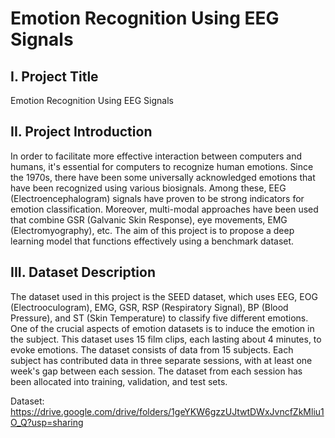 # Emotion Recognition Using EEG Signals
## I. Project Title
Emotion Recognition Using EEG Signals

## II. Project Introduction
In order to facilitate more effective interaction between computers and humans, it's essential for computers to recognize human emotions. Since the 1970s, there have been some universally acknowledged emotions that have been recognized using various biosignals. Among these, EEG (Electroencephalogram) signals have proven to be strong indicators for emotion classification. Moreover, multi-modal approaches have been used that combine GSR (Galvanic Skin Response), eye movements, EMG (Electromyography), etc. The aim of this project is to propose a deep learning model that functions effectively using a benchmark dataset.

## III. Dataset Description
The dataset used in this project is the SEED dataset, which uses EEG, EOG (Electrooculogram), EMG, GSR, RSP (Respiratory Signal), BP (Blood Pressure), and ST (Skin Temperature) to classify five different emotions. One of the crucial aspects of emotion datasets is to induce the emotion in the subject. This dataset uses 15 film clips, each lasting about 4 minutes, to evoke emotions. The dataset consists of data from 15 subjects. Each subject has contributed data in three separate sessions, with at least one week's gap between each session. The dataset from each session has been allocated into training, validation, and test sets.

Dataset: https://drive.google.com/drive/folders/1geYKW6gzzUJtwtDWxJvncfZkMliu1O_Q?usp=sharing
